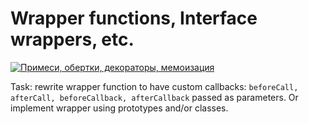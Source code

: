 # Wrapper functions, Interface wrappers, etc.

[![Примеси, обертки, декораторы, мемоизация ](https://img.youtube.com/vi/oRQ0kQr1N-U/0.jpg)](https://www.youtube.com/watch?v=oRQ0kQr1N-U)

Task: rewrite wrapper function to have custom callbacks: `beforeCall, afterCall, beforeCallback, afterCallback` passed as parameters. Or implement wrapper using prototypes and/or classes.
